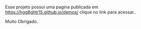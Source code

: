 Esse projeto possui uma pagina publicada em https://hgg8ghtr15.github.io/demos/ clique no link para acessar..

Muito Obrigado.
